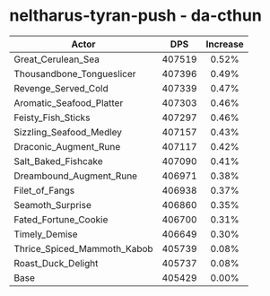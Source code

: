 # neltharus-tyran-push - da-cthun
| Actor | DPS | Increase |
|---|:---:|:---:|
|Great_Cerulean_Sea|407519|0.52%|
|Thousandbone_Tongueslicer|407396|0.49%|
|Revenge_Served_Cold|407339|0.47%|
|Aromatic_Seafood_Platter|407303|0.46%|
|Feisty_Fish_Sticks|407297|0.46%|
|Sizzling_Seafood_Medley|407157|0.43%|
|Draconic_Augment_Rune|407117|0.42%|
|Salt_Baked_Fishcake|407090|0.41%|
|Dreambound_Augment_Rune|406971|0.38%|
|Filet_of_Fangs|406938|0.37%|
|Seamoth_Surprise|406860|0.35%|
|Fated_Fortune_Cookie|406700|0.31%|
|Timely_Demise|406649|0.30%|
|Thrice_Spiced_Mammoth_Kabob|405739|0.08%|
|Roast_Duck_Delight|405737|0.08%|
|Base|405429|0.00%|
